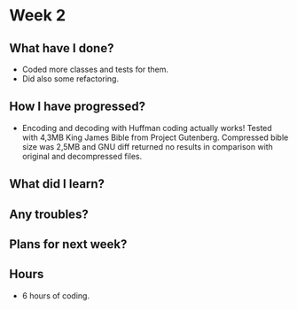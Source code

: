 # Week 2

## What have I done?
* Coded more classes and tests for them.
* Did also some refactoring.

## How I have progressed?
* Encoding and decoding with Huffman coding actually works! Tested with 4,3MB King James Bible from Project Gutenberg. Compressed bible size was 2,5MB and GNU diff returned no results in comparison with original and decompressed files.

## What did I learn?

## Any troubles?

## Plans for next week?

## Hours
* 6 hours of coding.
